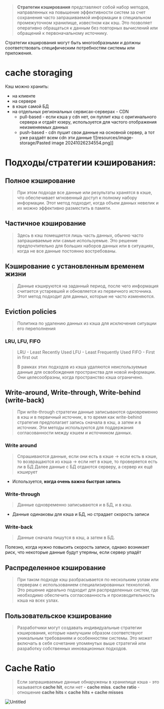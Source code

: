> **Стратегии кэширования** представляют собой набор методов, направленных на повышение эффективности систем за счет сохранения часто запрашиваемой информации в специальном промежуточном хранилище, известном как кэш. Это позволяет оперативно обращаться к данным без повторных вычислений или обращений к первоначальному источнику.

Стратегии кэширования могут быть многообразными и должны соответствовать специфическим потребностям системы или приложения.
# cache storaging
Кэш можно хранить: 
* на клиенте
* на сервере
* в кэше самой БД
* на отдельных региональных сервисах-серверах - CDN
	* pull-based - если кэша у cdn нет, он пуллит кэш с оригинального сервера и отдаёт юзеру, используется для частого отображения неизменяемых данных
	* push-based - cdn пушит свои данные на основной сервер, а тот уже раздаёт всем cdn эти данные
![[resources/image-storage/Pasted image 20241026234554.png]]

# Подходы/стратегии кэширования:
## Полное кэширование
> При этом подходе все данные или результаты хранятся в кэше, что обеспечивает мгновенный доступ к полному набору информации. Этот метод подходит, когда объем данных невелик и их можно эффективно разместить в памяти.

## Частичное кэширование
> Здесь в кэш помещается лишь часть данных, обычно часто запрашиваемые или самые используемые. Это решение предпочтительно для больших наборов данных или в ситуациях, когда не все данные постоянно востребованы.

## Кэширование с установленным временем жизни
> Данные кэшируются на заданный период, после чего информация считается устаревшей и обновляется из первичного источника. Этот метод подходит для данных, которые не часто изменяются.

## Eviction policies
> Политика по удалению данных из кэша для исключения ситуации его переполнения

### LRU, LFU, FIFO
> LRU - Least Recently Used
> LFU - Least Frequently Used
> FIFO - First in first out
> 
> В рамках этих подходов из кэша удаляются неиспользуемые данные для освобождения пространства для новой информации. Они целесообразны, когда пространство кэша ограничено.

## Write-around, Write-through, Write-behind (write-back)
> При write-through стратегии данные записываются одновременно в кэш и в первичный источник, в то время как write-behind стратегия предполагает запись сначала в кэш, а затем и в источник. Эти методы используются для поддержания согласованности между кэшем и источником данных.
### Write around
> Спрашиваются данные, если они есть в кэше 
> 	-> если есть в кэше, то возвращаются из кэша
> 	-> если нет в кэше, то проверяется есть ли в БД
> Далее данные с БД отдаются серверу, а сервер их ещё кэширует

* Используется, **когда очень важна быстрая запись**
### Write-through
> Данные одновременно записываются и в БД, и в кэш. 

* Данные одинаковы для кэша и БД, но страдает скорость записи
### Write-back
> Данные сначала пишутся в кэш, а затем в БД.

Полезно, когда нужно повысить скорость записи, однако возникает риск, что некоторые данные будут утеряны, если сервер упадёт

## Распределенное кэширование
> При таком подходе кэш разбрасывается по нескольким узлам или серверам с использованием специализированных технологий. Это решение идеально подходит для распределенных систем, где необходимо обеспечить согласованность и производительность кэша на всех узлах.
## Пользовательское кэширование
> Разработчики могут создавать индивидуальные стратегии кэширования, которые наилучшим образом соответствуют уникальным требованиям и особенностям системы. Это может включать в себя сочетание упомянутых выше стратегий или разработку собственных инновационных подходов.

# Cache Ratio
> Если запрашиваемые данные обнаружены в хранилище кэша - это называется **cache hit**, если нет - **cache miss**.
> **cache ratio** - отношение **cache hits** к **cache hits + cache misses**

![Untitled](resources/image-storage/Untitled%202.png)